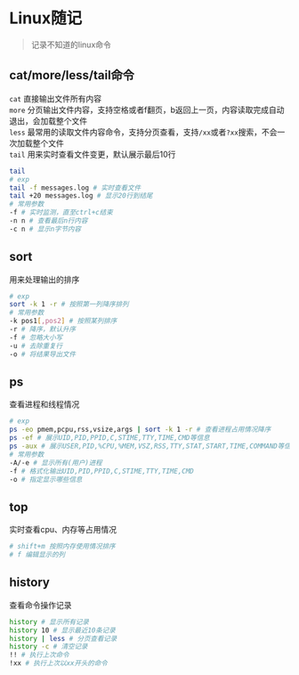 # Linux随记

> 记录不知道的linux命令

## cat/more/less/tail命令

`cat` 直接输出文件所有内容  
`more` 分页输出文件内容，支持空格或者f翻页，b返回上一页，内容读取完成自动退出，会加载整个文件  
`less` 最常用的读取文件内容命令，支持分页查看，支持`/xx`或者`?xx`搜索，不会一次加载整个文件  
`tail` 用来实时查看文件变更，默认展示最后10行  

```bash
tail
# exp
tail -f messages.log # 实时查看文件
tail +20 messages.log # 显示20行到结尾
# 常用参数
-f # 实时监测，直至ctrl+c结束
-n n # 查看最后n行内容
-c n # 显示n字节内容
```

## sort

用来处理输出的排序

```bash
# exp
sort -k 1 -r # 按照第一列降序排列
# 常用参数
-k pos1[,pos2] # 按照某列排序
-r # 降序，默认升序
-f # 忽略大小写
-u # 去除重复行
-o # 将结果导出文件
```

## ps

查看进程和线程情况

```bash
# exp
ps -eo pmem,pcpu,rss,vsize,args | sort -k 1 -r # 查看进程占用情况降序
ps -ef # 展示UID,PID,PPID,C,STIME,TTY,TIME,CMD等信息
ps -aux # 展示USER,PID,%CPU,%MEM,VSZ,RSS,TTY,STAT,START,TIME,COMMAND等信息
# 常用参数
-A/-e # 显示所有(用户)进程
-f # 格式化输出UID,PID,PPID,C,STIME,TTY,TIME,CMD
-o # 指定显示哪些信息
```

## top

实时查看cpu、内存等占用情况

```bash
# shift+m 按照内存使用情况排序
# f 编辑显示的列
```

## history

查看命令操作记录

```bash
history # 显示所有记录
history 10 # 显示最近10条记录
history | less # 分页查看记录
history -c # 清空记录
!! # 执行上次命令
!xx # 执行上次以xx开头的命令
```
